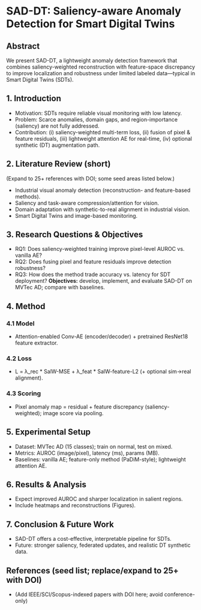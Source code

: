 
# SAD-DT: Saliency-aware Anomaly Detection for Smart Digital Twins

## Abstract
We present SAD-DT, a lightweight anomaly detection framework that combines
saliency-weighted reconstruction with feature-space discrepancy to improve
localization and robustness under limited labeled data—typical in Smart Digital Twins (SDTs).

## 1. Introduction
- Motivation: SDTs require reliable visual monitoring with low latency.
- Problem: Scarce anomalies, domain gaps, and region-importance (saliency) are not fully addressed.
- Contribution: (i) saliency-weighted multi-term loss, (ii) fusion of pixel & feature residuals,
(iii) lightweight attention AE for real-time, (iv) optional synthetic (DT) augmentation path.

## 2. Literature Review (short)
(Expand to 25+ references with DOI; some seed areas listed below.)
- Industrial visual anomaly detection (reconstruction- and feature-based methods).
- Saliency and task-aware compression/attention for vision.
- Domain adaptation with synthetic-to-real alignment in industrial vision.
- Smart Digital Twins and image-based monitoring.

## 3. Research Questions & Objectives
- RQ1: Does saliency-weighted training improve pixel-level AUROC vs. vanilla AE?
- RQ2: Does fusing pixel and feature residuals improve detection robustness?
- RQ3: How does the method trade accuracy vs. latency for SDT deployment?
**Objectives:** develop, implement, and evaluate SAD-DT on MVTec AD; compare with baselines.

## 4. Method
### 4.1 Model
- Attention-enabled Conv-AE (encoder/decoder) + pretrained ResNet18 feature extractor.
### 4.2 Loss
- L = λ_rec * SalW-MSE + λ_feat * SalW-feature-L2 (+ optional sim→real alignment).
### 4.3 Scoring
- Pixel anomaly map = residual + feature discrepancy (saliency-weighted); image score via pooling.

## 5. Experimental Setup
- Dataset: MVTec AD (15 classes); train on normal, test on mixed.
- Metrics: AUROC (image/pixel), latency (ms), params (MB).
- Baselines: vanilla AE; feature-only method (PaDiM-style); lightweight attention AE.

## 6. Results & Analysis
- Expect improved AUROC and sharper localization in salient regions.
- Include heatmaps and reconstructions (Figures).

## 7. Conclusion & Future Work
- SAD-DT offers a cost-effective, interpretable pipeline for SDTs.
- Future: stronger saliency, federated updates, and realistic DT synthetic data.

## References (seed list; replace/expand to 25+ with DOI)
- (Add IEEE/SCI/Scopus-indexed papers with DOI here; avoid conference-only)
